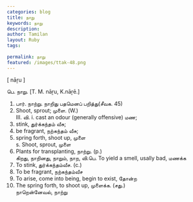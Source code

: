 ```yaml
---
categories: blog
title: நாறு
keywords: நாறு
description: 
author: Tamilan
layout: Ruby
tags: 
 
permalink: நாறு
featured: /images/ttak-48.png
---
```

  
[ nāṟu ]  
  
பெ. நாறு. [T. M. nāṟu, K.nāṟē.]  
1. பார். நாற்று. நாறிது பதமெனப் பறித்து(சீவக. 45)  
2. Shoot, sprout; முளை. (W.)  
III. வி. i. cast an odour (generally offensive) மண;  
2. stink, துர்க்கந்தம் வீசு;  
3. be fragrant, நற்கந்தம் வீசு;  
4. spring forth, shoot up, முளை  
s. Shoot, sprout, முளை  
2. Plants for transplanting, நாற்று. (p.)  
கிறது, நாறினது, நாறும், நாற, வி.பெ. To yield a smell, usally bad, மணக்க  
2. To stink, துர்க்கந்தம்வீச. (c.)  
3. To be fragrant, நற்கந்தம்வீச  
4. To arise, come into being, begin to exist, தோன்ற  
5. The spring forth, to shoot up, முளைக்க. (சது.)  
நாறென்னேவல், நாற்று
